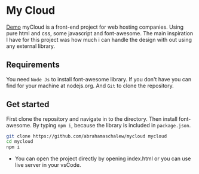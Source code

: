 # My Cloud
[Demo](https://my-cloud-cad8a.web.app)
myCloud is a front-end project for web hosting companies. Using pure html and css, some javascript and font-awesome. The main inspiration I have for this project was how much i can handle the design with out using any external library.
## Requirements
You need `Node Js` to install font-awesome library. If you don't have you can find for your machine at nodejs.org. And `Git` to clone the repository.

## Get started

First clone the repository and navigate in to the directory. Then install font-awesome. By typing `npm i`, because the library is included in `package.json`.

```bash 
git clone https://github.com/abrahamaschalew/mycloud mycloud
cd mycloud
npm i
```

- You can open the project directly by opening index.html or you can use live server in your vsCode.


